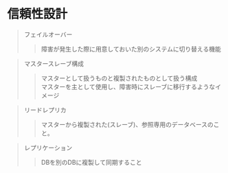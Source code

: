 # 信頼性設計

> フェイルオーバー
>> 障害が発生した際に用意しておいた別のシステムに切り替える機能

> マスタースレーブ構成
>> マスターとして扱うものと複製されたものとして扱う構成  
>> マスターを主として使用し、障害時にスレーブに移行するようなイメージ

> リードレプリカ
>> マスターから複製された(スレーブ)、参照専用のデータベースのこと。

> レプリケーション
>> DBを別のDBに複製して同期すること
